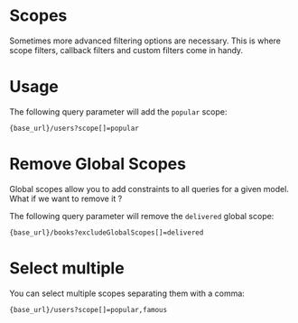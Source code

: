 # Scopes

Sometimes more advanced filtering options are necessary. This is where scope filters, callback filters and custom filters come in handy.

# Usage

The following query parameter will add the `popular` scope:

```url
{base_url}/users?scope[]=popular
```

# Remove Global Scopes

Global scopes allow you to add constraints to all queries for a given model.
What if we want to remove it ?

The following query parameter will remove the `delivered` global scope:

```url
{base_url}/books?excludeGlobalScopes[]=delivered
```

# Select multiple

You can select multiple scopes separating them with a comma:

```url
{base_url}/users?scope[]=popular,famous
```